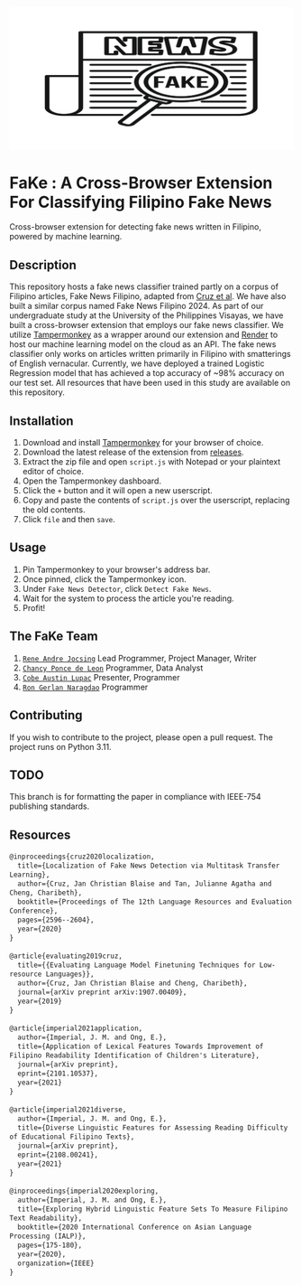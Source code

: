 ![FaKe Logo](docs/fAke.png)

# FaKe : A Cross-Browser Extension For Classifying Filipino Fake News
Cross-browser extension for detecting fake news written in Filipino, powered by machine learning. 

## Description
This repository hosts a fake news classifier trained partly on a corpus of Filipino articles, Fake News Filipino, adapted from [Cruz et al](https://github.com/jcblaisecruz02/Tagalog-fake-news). We have also built a similar corpus named Fake News Filipino 2024. As part of our undergraduate study at the University of the Philippines Visayas, we have built a cross-browser extension that employs our fake news classifier. We utilize [Tampermonkey](https://www.tampermonkey.net/) as a wrapper around our extension and [Render](https://render.com/) to host our machine learning model on the cloud as an API. The fake news classifier only works on articles written primarily in Filipino with smatterings of English vernacular. Currently, we have deployed a trained Logistic Regression model that has achieved a top accuracy of ~98% accuracy on our test set. All resources that have been used in this study are available on this repository.

## Installation
1. Download and install [Tampermonkey](https://www.tampermonkey.net/) for your browser of choice.
2. Download the latest release of the extension from [releases](https://github.com/WhiteLicorice/Fake/releases).
3. Extract the zip file and open `script.js` with Notepad or your plaintext editor of choice.
4. Open the Tampermonkey dashboard.
5. Click the `+` button and it will open a new userscript.
6. Copy and paste the contents of `script.js` over the userscript, replacing the old contents.
7. Click `file` and then `save`.

## Usage
1. Pin Tampermonkey to your browser's address bar.
2. Once pinned, click the Tampermonkey icon.
3. Under `Fake News Detector`, click `Detect Fake News`.
4. Wait for the system to process the article you're reading.
5. Profit!

## The FaKe Team
1) [`Rene Andre Jocsing`](https://github.com/whitelicorice)  Lead Programmer, Project Manager, Writer
2) [`Chancy Ponce de Leon`](https://github.com/cmpdleon)  Programmer, Data Analyst
3) [`Cobe Austin Lupac`](https://github.com/CoebeAustin)  Presenter, Programmer
4) [`Ron Gerlan Naragdao`](https://github.com/SkyBluePenguin53)  Programmer


## Contributing
If you wish to contribute to the project, please open a pull request. The project runs on Python 3.11.

## TODO

This branch is for formatting the paper in compliance with IEEE-754 publishing standards.

## Resources
```
@inproceedings{cruz2020localization,
  title={Localization of Fake News Detection via Multitask Transfer Learning},
  author={Cruz, Jan Christian Blaise and Tan, Julianne Agatha and Cheng, Charibeth},
  booktitle={Proceedings of The 12th Language Resources and Evaluation Conference},
  pages={2596--2604},
  year={2020}
}

@article{evaluating2019cruz,
  title={{Evaluating Language Model Finetuning Techniques for Low-resource Languages}},
  author={Cruz, Jan Christian Blaise and Cheng, Charibeth},
  journal={arXiv preprint arXiv:1907.00409},
  year={2019}
}

@article{imperial2021application,
  author={Imperial, J. M. and Ong, E.},
  title={Application of Lexical Features Towards Improvement of Filipino Readability Identification of Children's Literature},
  journal={arXiv preprint},
  eprint={2101.10537},
  year={2021}
}

@article{imperial2021diverse,
  author={Imperial, J. M. and Ong, E.},
  title={Diverse Linguistic Features for Assessing Reading Difficulty of Educational Filipino Texts},
  journal={arXiv preprint},
  eprint={2108.00241},
  year={2021}
}

@inproceedings{imperial2020exploring,
  author={Imperial, J. M. and Ong, E.},
  title={Exploring Hybrid Linguistic Feature Sets To Measure Filipino Text Readability},
  booktitle={2020 International Conference on Asian Language Processing (IALP)},
  pages={175-180},
  year={2020},
  organization={IEEE}
}
```
